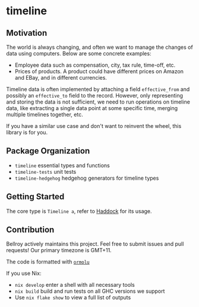 # timeline

## Motivation

The world is always changing, and often we want to manage the changes of data
using computers. Below are some concrete examples:

- Employee data such as compensation, city, tax rule, time-off, etc.
- Prices of products. A product could have different prices on Amazon and EBay,
  and in different currencies.

Timeline data is often implemented by attaching a field `effective_from` and
possibly an `effective_to` field to the record. However, only representing and
storing the data is not sufficient, we need to run operations on timeline data,
like extracting a single data point at some specific time, merging multiple
timelines together, etc.

If you have a similar use case and don't want to reinvent the wheel, this
library is for you.

## Package Organization

- `timeline` essential types and functions
- `timeline-tests` unit tests
- `timeline-hedgehog` hedgehog generators for timeline types

## Getting Started

The core type is `Timeline a`, refer to
[Haddock](https://hackage.haskell.org/package/timeline-0.0.1.0/docs/Data-Timeline.html)
for its usage.

## Contribution
Bellroy actively maintains this project. Feel free to submit issues and
pull requests! Our primary timezone is GMT+11.

The code is formatted with [`ormolu`](https://hackage.haskell.org/package/ormolu)

If you use Nix:
- `nix develop` enter a shell with all necessary tools
- `nix build` build and run tests on all GHC versions we support
- Use `nix flake show` to view a full list of outputs
